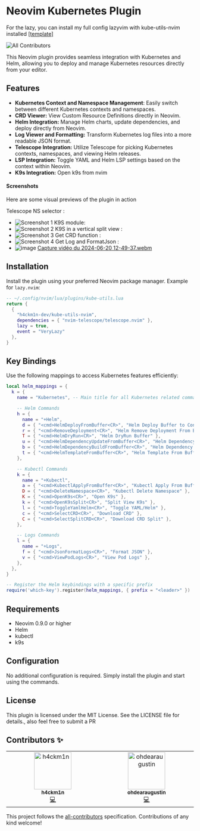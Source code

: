 # Neovim Kubernetes Plugin

For the lazy, you can install my full config lazyvim with kube-utils-nvim installed [[template]](https://github.com/h4ckm1n-dev/h4ckm1n-lazyvim-template)

![All Contributors](https://img.shields.io/badge/all_contributors-2-orange.svg?style=flat-square)

This Neovim plugin provides seamless integration with Kubernetes and Helm, allowing you to deploy and manage Kubernetes resources directly from your editor.

## Features
- **Kubernetes Context and Namespace Management**: Easily switch between different Kubernetes contexts and namespaces.
- **CRD Viewer:** View Custom Resource Definitions directly in Neovim.
- **Helm Integration:** Manage Helm charts, update dependencies, and deploy directly from Neovim.
- **Log Viewer and Formatting:** Transform Kubernetes log files into a more readable JSON format.
- **Telescope Integration:** Utilize Telescope for picking Kubernetes contexts, namespaces, and viewing Helm releases.
- **LSP Integration:** Toggle YAML and Helm LSP settings based on the context within Neovim.
- **K9s Integration:** Open k9s from nvim

#### Screenshots
Here are some visual previews of the plugin in action

Telescope NS selector :
- ![Screenshot 1](https://github.com/h4ckm1n-dev/kube-utils-nvim/assets/97511408/bbfe3a51-6117-413f-9d31-9f66517994c2)
K9S module:
- ![Screenshot 2](https://github.com/h4ckm1n-dev/kube-utils-nvim/assets/97511408/c6139ddf-e9af-4665-bd57-a829b236bac2)
K9S in a vertical split view :
- ![Screenshot 3](https://github.com/h4ckm1n-dev/kube-utils-nvim/assets/97511408/8c3cbaf8-d3c0-44a8-b487-4858e06b86f7)
Get CRD function :
- ![Screenshot 4](https://github.com/h4ckm1n-dev/kube-utils-nvim/assets/97511408/b5c1158e-5c93-41aa-b9ee-6fa5e2d0cb2b)
Get Log and FormatJson :
- ![image](https://github.com/h4ckm1n-dev/kube-utils-nvim/assets/97511408/52c7ecc8-9bb7-4dc0-a0cb-8e886d4ce645)
[Capture vidéo du 2024-06-20 12-49-37.webm](https://github.com/h4ckm1n-dev/kube-utils-nvim/assets/97511408/d575048c-2f88-415a-a62f-90db935d6951)


## Installation

Install the plugin using your preferred Neovim package manager. Example for `lazy.nvim`:

```lua
-- ~/.config/nvim/lua/plugins/kube-utils.lua
return {
  {
    "h4ckm1n-dev/kube-utils-nvim",
    dependencies = { "nvim-telescope/telescope.nvim" },
    lazy = true,
    event = "VeryLazy"
  },
}

```
## Key Bindings
Use the following mappings to access Kubernetes features efficiently:
```lua
local helm_mappings = {
  k = {
    name = "Kubernetes", -- Main title for all Kubernetes related commands

    -- Helm Commands
    h = {
      name = "+Helm",
      d = { "<cmd>HelmDeployFromBuffer<CR>", "Helm Deploy Buffer to Context" },
      r = { "<cmd>RemoveDeployment<CR>", "Helm Remove Deployment From Buffer" },
      T = { "<cmd>HelmDryRun<CR>", "Helm DryRun Buffer" },
      u = { "<cmd>HelmDependencyUpdateFromBuffer<CR>", "Helm Dependency Update" },
      b = { "<cmd>HelmDependencyBuildFromBuffer<CR>", "Helm Dependency Build" },
      t = { "<cmd>HelmTemplateFromBuffer<CR>", "Helm Template From Buffer" },
    },

    -- Kubectl Commands
    k = {
      name = "+Kubectl",
      a = { "<cmd>KubectlApplyFromBuffer<CR>", "Kubectl Apply From Buffer" },
      D = { "<cmd>DeleteNamespace<CR>", "Kubectl Delete Namespace" },
      K = { "<cmd>OpenK9s<CR>", "Open K9s" },
      k = { "<cmd>OpenK9sSplit<CR>", "Split View K9s" },
      l = { "<cmd>ToggleYamlHelm<CR>", "Toggle YAML/Helm" },
      c = { "<cmd>SelectCRD<CR>", "Download CRD" },
      C = { "<cmd>SelectSplitCRD<CR>", "Download CRD Split" },
    },

    -- Logs Commands
    l = {
      name = "+Logs",
      f = { "<cmd>JsonFormatLogs<CR>", "Format JSON" },
      v = { "<cmd>ViewPodLogs<CR>", "View Pod Logs" },
    },
  },
}

-- Register the Helm keybindings with a specific prefix
require('which-key').register(helm_mappings, { prefix = "<leader>" })
```
## Requirements

- Neovim 0.9.0 or higher
- Helm
- kubectl
- k9s

## Configuration

No additional configuration is required. Simply install the plugin and start using the commands.

## License

This plugin is licensed under the MIT License. See the LICENSE file for details., also feel free to submit a PR

## Contributors ✨

<!-- ALL-CONTRIBUTORS-LIST:START - Do not remove or modify this section -->
<!-- prettier-ignore-start -->
<!-- markdownlint-disable -->
<table>
  <tbody>
    <tr>
      <td align="center" valign="top" width="14.28%"><a href="https://github.com/h4ckm1n-dev"><img src="https://avatars.githubusercontent.com/u/97511408?v=4?s=100" width="100px;" alt="h4ckm1n"/><br /><sub><b>h4ckm1n</b></sub></a><br /><a href="https://github.com/h4ckm1n-dev/kube-utils-nvim/commits?author=h4ckm1n-dev" title="Code">💻</a></td>
      <td align="center" valign="top" width="14.28%"><a href="https://github.com/ohdearaugustin"><img src="https://avatars.githubusercontent.com/u/14001491?v=4?s=100" width="100px;" alt="ohdearaugustin"/><br /><sub><b>ohdearaugustin</b></sub></a><br /><a href="https://github.com/h4ckm1n-dev/kube-utils-nvim/commits?author=ohdearaugustin" title="Code">💻</a></td>
    </tr>
  </tbody>
</table>

<!-- markdownlint-restore -->
<!-- prettier-ignore-end -->

<!-- ALL-CONTRIBUTORS-LIST:END -->

This project follows the [all-contributors](https://github.com/all-contributors/all-contributors) specification. Contributions of any kind welcome!
